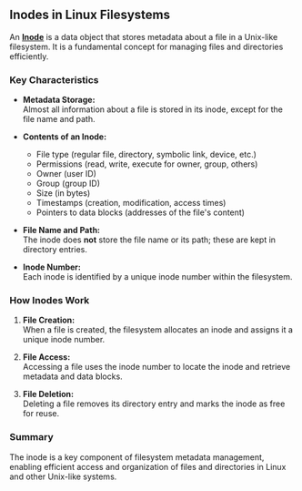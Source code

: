 ## Inodes in Linux Filesystems

An [**Inode**](https://youtu.be/zfSa-PEU3h4?si=sTiqrMpMdjO3WcrH&t=297) is a data object that stores metadata about a file in a Unix-like filesystem. It is a fundamental concept for managing files and directories efficiently.

### Key Characteristics

- **Metadata Storage:**  
    Almost all information about a file is stored in its inode, except for the file name and path.

- **Contents of an Inode:**  
    - File type (regular file, directory, symbolic link, device, etc.)
    - Permissions (read, write, execute for owner, group, others)
    - Owner (user ID)
    - Group (group ID)
    - Size (in bytes)
    - Timestamps (creation, modification, access times)
    - Pointers to data blocks (addresses of the file's content)

- **File Name and Path:**  
    The inode does **not** store the file name or its path; these are kept in directory entries.

- **Inode Number:**  
    Each inode is identified by a unique inode number within the filesystem.

### How Inodes Work

1. **File Creation:**  
     When a file is created, the filesystem allocates an inode and assigns it a unique inode number.

2. **File Access:**  
     Accessing a file uses the inode number to locate the inode and retrieve metadata and data blocks.

3. **File Deletion:**  
     Deleting a file removes its directory entry and marks the inode as free for reuse.

### Summary

The inode is a key component of filesystem metadata management, enabling efficient access and organization of files and directories in Linux and other Unix-like systems.
